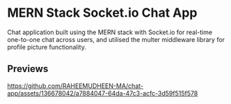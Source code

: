 # MERN Stack Socket.io Chat App

Chat application built using the MERN stack with Socket.io for real-time one-to-one chat across users, and utilised the multer middleware  library for profile picture functionality.

## Previews


https://github.com/RAHEEMUDHEEN-MA/chat-app/assets/136678042/a7884047-64da-47c3-acfc-3d59f515f578








